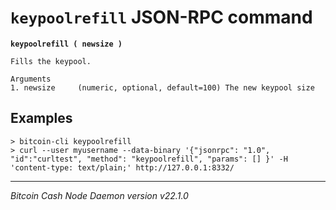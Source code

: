 `keypoolrefill` JSON-RPC command
================================

**`keypoolrefill ( newsize )`**

```
Fills the keypool.

Arguments
1. newsize     (numeric, optional, default=100) The new keypool size
```

Examples
--------

```
> bitcoin-cli keypoolrefill
> curl --user myusername --data-binary '{"jsonrpc": "1.0", "id":"curltest", "method": "keypoolrefill", "params": [] }' -H 'content-type: text/plain;' http://127.0.0.1:8332/
```

***

*Bitcoin Cash Node Daemon version v22.1.0*
